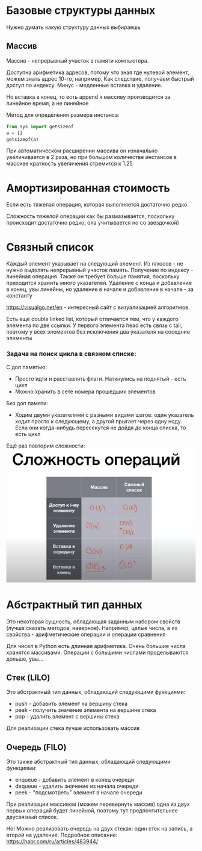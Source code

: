 # Базовые структуры данных

Нужно думать какую структуру данных выбираешь

## Массив
Массив - непрерывный участок в памяти компьютера.

Доступна арифметика адресов, потому что зная где нулевой элемент, можем знать адрес 10-го, например. Как следствие, получаем быстрый доступ по индексу.
Минус - медленные вставка и удаление.

Но вставка в конец, то есть append к массиву производится за линейное время, а не линейное

Метод для определения размера инстанса:
``` Python
from sys import getsizeof
a = []
getsizeof(a)
```

При автоматическом расширении массива он изначально увеличивается в 2 раза, но при большом количестве инстансов в массиве кратность увеличения стремится к 1.25


# Амортизированная стоимость
Если есть тяжелая операция, которая выполняется достаточно редко.

Сложность тяжелой операции как бы размазывается, поскольку происходит достаточно редко, она учитывается но со звездочкой)

# Связный список
Каждый элемент указывает на следующий элемент. Из плюсов - не нужно выделять непрерывный участок память. Получение по индексу - линейная операция. Также он требует больше памятия, поскольку приходится хранить много указателей. Удаление с конца и добавление в конец, увы линейны, но удаление в начале и добавление в начале - за константу

https://visualgo.net/en - интересный сайт с визуализацией алгоритмов.

Есть ещё double linked list, который отличается тем, что у каждого элемента по две ссылки. У первого элемента head есть связь с tail, поэтому у всех элементов без исключения два указателя на соседние элементы

### Задача на поиск цикла в связном списке:
С доп памятью:
- Просто идти и расставлять флаги. Наткнулись на поднятый - есть цикл
- Можно хранить в сете номера прошедших элементов

Без доп памяти:
- Ходим двумя указателями с разными видами шагов: один указатель ходит просто к следующему, а другой прыгает через одну ноду. Если они когда-нибудь пересекутся не дойдя до конца списка, то есть цикл

Ещё раз повторим сложности:
![Alt text](image.png)


# Абстрактный тип данных
Это некоторая сущность, обладающая заданным набором свойств (лучше сказать методов, наверное). Например, целые числа, а их свойства - арифметические операции и операции сравнения

Для чисел в Python есть длинная арифметика. Очень большие числа хранятся массивами. Операции с большими числами проделываются дольше, увы...

## Стек (LILO)
Это абстрактный тип данных, обладающий следующими функциями:
 - push - добавить элемент на вершину стека
 - peek - получить значение элемента на вершине стека
 - pop - удалить элемент с вершины стека

Для реализации стека лучше использовать массив

## Очередь (FILO)
Это также абстрактный тип данных, обладающий следующими функциями:
 - enqueue - добавить элемент в конец очереди
 - dequeue - удалить значение из начала очереди
 - peek - "подсмотреть" элемент в начале очереди

При реализации массивом (можем перевернуть массив) одна из двух первых операций будет линейной, поэтому тут предпочтительнее двусвязный список. 

Но! Можно реализовать очередь на двух стеках: один стек на запись, а второй на удаление. Подробное описание: https://habr.com/ru/articles/483944/



